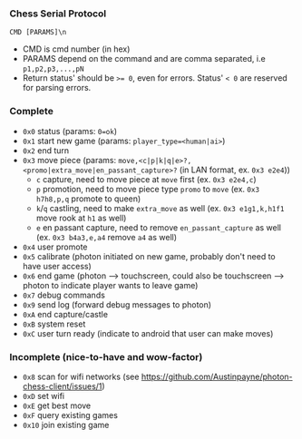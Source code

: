### Chess Serial Protocol
`CMD [PARAMS]\n`
* CMD is cmd number (in hex)
* PARAMS depend on the command and are comma separated, i.e `p1,p2,p3,...,pN`
* Return status' should be `>= 0`, even for errors. Status' `< 0` are reserved for parsing errors.

### Complete
* `0x0` status (params: `0=ok`)
* `0x1` start new game (params: `player_type=<human|ai>`)
* `0x2` end turn
* `0x3` move piece (params: `move,<c|p|k|q|e>?,<promo|extra_move|en_passant_capture>?` (in LAN format, ex. `0x3 e2e4`))
  * `c` capture, need to move piece at `move` first (ex. `0x3 e2e4,c`)
  * `p` promotion, need to move piece type `promo` to `move` (ex. `0x3 h7h8,p,q` promote to queen)
  * `k`/`q` castling, need to make `extra_move` as well (ex. `0x3 e1g1,k,h1f1` move rook at `h1` as well)
  * `e` en passant capture, need to remove `en_passant_capture` as well (ex. `0x3 b4a3,e,a4` remove `a4` as well)
* `0x4` user promote
* `0x5` calibrate (photon initiated on new game, probably don't need to have user access)
* `0x6` end game (photon --> touchscreen, could also be touchscreen --> photon to indicate player wants to leave game)
* `0x7` debug commands
* `0x9` send log (forward debug messages to photon)
* `0xA` end capture/castle
* `0xB` system reset
* `0xC` user turn ready (indicate to android that user can make moves)

### Incomplete (nice-to-have and wow-factor)
* `0x8` scan for wifi networks (see https://github.com/Austinpayne/photon-chess-client/issues/1)
* `0xD` set wifi
* `0xE` get best move
* `0xF` query existing games
* `0x10` join existing game
